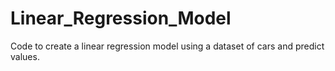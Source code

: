 # Linear_Regression_Model
Code to create a linear regression model using a dataset of cars and predict values.
